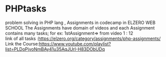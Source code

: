 # PHPtasks
problem solving in PHP lang , 
Assignments in codecamp in ELZERO WEB SCHOOL
The Assignments have domain of videos and each Assignment contains many tasks; 
for ex: 
1stAssignment=> from video 1 : 12  
link of all tasks :https://elzero.org/category/assignments/php-assignments/
Link the Course:https://www.youtube.com/playlist?list=PLDoPjvoNmBAy41u35AqJUrI-H83DObUDq
